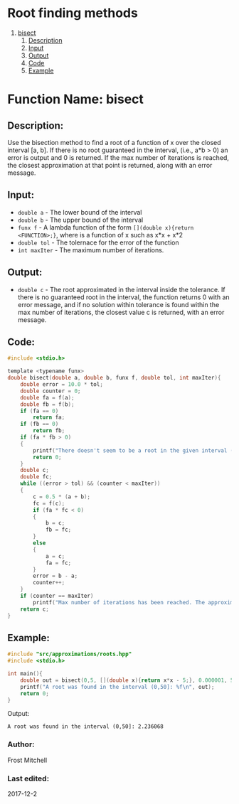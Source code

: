 # Root finding methods
1. [bisect](#function-name-bisect)
    1. [Description](#description)
    2. [Input](#input)
    3. [Output](#output)
    4. [Code](#code)
    5. [Example](#example)

# Function Name: bisect

## Description: 
Use the bisection method to find a root of a function of x over the closed
interval [a, b].  If there is no root guaranteed in the interval, (i.e., a\*b > 0) an error is output and 0 is returned. If the 
max number of iterations is reached, the closest approximation at that point
is returned, along with an error message.

## Input:
*  `double a` - The lower bound of the interval  
*  `double b` - The upper bound of the interval  
*  `funx f` - A lambda function of the form `[](double x){return <FUNCTION>;}`,
 where <FUNCTION> is a function of x such as x\*x + x\*2  
*  `double tol` - The tolernace for the error of the function  
*  `int maxIter` - The maximum number of iterations.  

## Output:
*  `double c` - The root approximated in the interval inside the tolerance. If there is no guaranteed root in the interval, the function returns 0 with an error message, and if no solution within tolerance is found within the max number of iterations, the closest value c is returned, with an error message.

## Code:
```c
#include <stdio.h>

template <typename funx>
double bisect(double a, double b, funx f, double tol, int maxIter){
    double error = 10.0 * tol;
    double counter = 0;
    double fa = f(a);
    double fb = f(b);
    if (fa == 0)
        return fa;
    if (fb == 0)
        return fb;
    if (fa * fb > 0)
    {
        printf("There doesn't seem to be a root in the given interval (%f,%f).\n", fa, fb);
        return 0;
    }
    double c;
    double fc;
    while ((error > tol) && (counter < maxIter))
    {
        c = 0.5 * (a + b);
        fc = f(c);
        if (fa * fc < 0)
        {
            b = c;
            fb = fc;
        }
        else
        {
            a = c;
            fa = fc;
        }
        error = b - a;
        counter++;
    }
    if (counter == maxIter)
        printf("Max number of iterations has been reached. The approximation is outside the acceptable tolerance.\n");
    return c;
}
```

## Example:
```c
#include "src/approximations/roots.hpp"
#include <stdio.h>

int main(){
    double out = bisect(0,5, [](double x){return x*x - 5;}, 0.000001, 50);
    printf("A root was found in the interval (0,50]: %f\n", out);
    return 0;
}
```
Output:
```
A root was found in the interval (0,50]: 2.236068
```


### Author: 
Frost Mitchell

### Last edited:
2017-12-2
